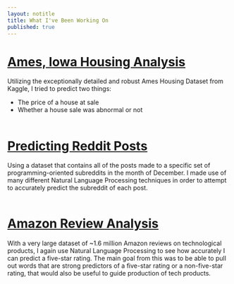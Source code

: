 ```yaml
---
layout: notitle
title: What I've Been Working On
published: true
---
```


# [Ames, Iowa Housing Analysis](https://stephenhockey.github.io/projects/2017-11-14-ames-housing/)

Utilizing the exceptionally detailed and robust Ames Housing Dataset from Kaggle, I tried to predict two things:
* The price of a house at sale
* Whether a house sale was abnormal or not
<br><br>

# [Predicting Reddit Posts](https://stephenhockey.github.io/projects/2017-11-28-subreddits/)

Using a dataset that contains all of the posts made to a specific set of programming-oriented subreddits in the month of December. I made use of many different Natural Language Processing techniques in order to attempt to accurately predict the subreddit of each post.
<br><br>

# [Amazon Review Analysis](https://stephenhockey.github.io/projects/2017-12-20-amazon-ratings/)

With a very large dataset of ~1.6 million Amazon reviews on technological products, I again use Natural Language Processing to see how accurately I can predict a five-star rating. The main goal from this was to be able to pull out words that are strong predictors of a five-star rating or a non-five-star rating, that would also be useful to guide production of tech products.